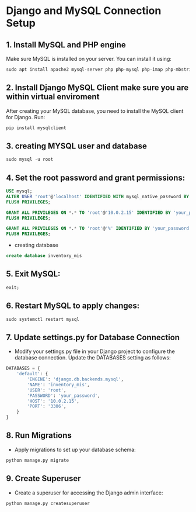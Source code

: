 # Django and MySQL Connection Setup

## 1. Install MySQL and PHP engine
Make sure MySQL is installed on your server. You can install it using:
```python
sudo apt install apache2 mysql-server php php-mysql php-imap php-mbstring php-xml php-zip php-json libapache2-mod-php
```

## 2. Install Django MySQL Client make sure you are within virtual enviroment
After creating your MySQL database, you need to install the MySQL client for Django. Run:
```python
pip install mysqlclient
```

## 3. creating MYSQL user and database
```python
sudo mysql -u root
```

## 4. Set the root password and grant permissions:

```sql
USE mysql;
ALTER USER 'root'@'localhost' IDENTIFIED WITH mysql_native_password BY 'your_password';
FLUSH PRIVILEGES;
```
```sql
GRANT ALL PRIVILEGES ON *.* TO 'root'@'10.0.2.15' IDENTIFIED BY 'your_password' WITH GRANT OPTION;
FLUSH PRIVILEGES;
```
```sql
GRANT ALL PRIVILEGES ON *.* TO 'root'@'%' IDENTIFIED BY 'your_password' WITH GRANT OPTION;
FLUSH PRIVILEGES;
```
- creating database
```sql
create database inventory_mis
```
## 5. Exit MySQL:

```sql
exit;
```

## 6. Restart MySQL to apply changes:

```python
sudo systemctl restart mysql
```

## 7. Update settings.py for Database Connection
- Modify your settings.py file in your Django project to configure the database connection. Update the DATABASES setting as follows:

```python
DATABASES = {
    'default': {
        'ENGINE': 'django.db.backends.mysql',
        'NAME': 'inventory_mis',
        'USER': 'root',
        'PASSWORD': 'your_password',
        'HOST': '10.0.2.15',
        'PORT': '3306',
    }
}
```
 
## 8. Run Migrations
- Apply migrations to set up your database schema:

```python
python manage.py migrate
```
## 9. Create Superuser
- Create a superuser for accessing the Django admin interface:

```python
python manage.py createsuperuser
```

 
